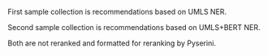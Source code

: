 First sample collection is recommendations based on UMLS NER.

Second sample collection is recommendations based on UMLS+BERT NER.

Both are not reranked and formatted for reranking by Pyserini.
